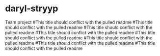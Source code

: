 # daryl-stryyp
Team project
#This title should conflict with the pulled readme
#This title should conflict with the pulled readme
#This title should conflict with the pulled readme
#This title should conflict with the pulled readme
#This title should conflict with the pulled readme
#This title should conflict with the pulled readme
#This title should conflict with the pulled readme
#This title should conflict with the pulled readme
